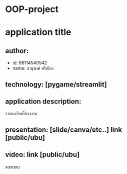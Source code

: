 # OOP-project

# application title
 
## author:

  * id: 66114540542
  * name: ภานุพงศ์ ศรีเมือง

## technology: [pygame/streamlit]

## application description:
รายละเอียดโครงงาน

## presentation: [slide/canva/etc..] link [public/ubu]

## video: link [public/ubu]
 xoxoxo

